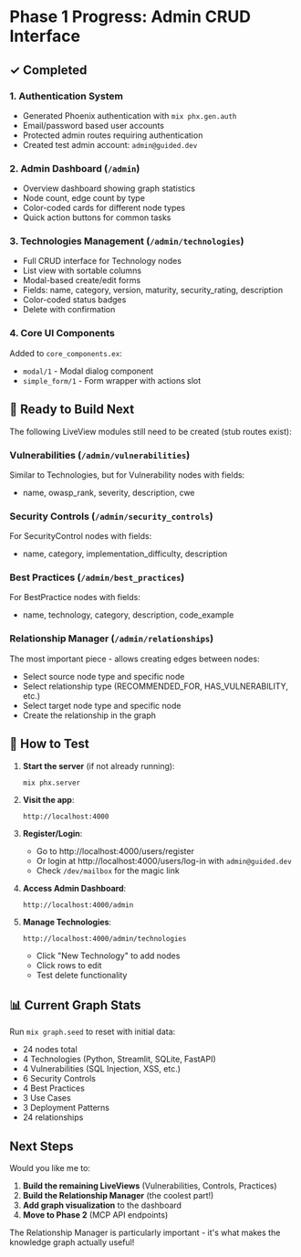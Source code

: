 # Phase 1 Progress: Admin CRUD Interface

## ✓ Completed

### 1. Authentication System
- Generated Phoenix authentication with `mix phx.gen.auth`
- Email/password based user accounts
- Protected admin routes requiring authentication
- Created test admin account: `admin@guided.dev`

### 2. Admin Dashboard (`/admin`)
- Overview dashboard showing graph statistics
- Node count, edge count by type
- Color-coded cards for different node types
- Quick action buttons for common tasks

### 3. Technologies Management (`/admin/technologies`)
- Full CRUD interface for Technology nodes
- List view with sortable columns
- Modal-based create/edit forms
- Fields: name, category, version, maturity, security_rating, description
- Color-coded status badges
- Delete with confirmation

### 4. Core UI Components
Added to `core_components.ex`:
- `modal/1` - Modal dialog component
- `simple_form/1` - Form wrapper with actions slot

## 🔨 Ready to Build Next

The following LiveView modules still need to be created (stub routes exist):

### Vulnerabilities (`/admin/vulnerabilities`)
Similar to Technologies, but for Vulnerability nodes with fields:
- name, owasp_rank, severity, description, cwe

### Security Controls (`/admin/security_controls`)
For SecurityControl nodes with fields:
- name, category, implementation_difficulty, description

### Best Practices (`/admin/best_practices`)
For BestPractice nodes with fields:
- name, technology, category, description, code_example

### Relationship Manager (`/admin/relationships`)
The most important piece - allows creating edges between nodes:
- Select source node type and specific node
- Select relationship type (RECOMMENDED_FOR, HAS_VULNERABILITY, etc.)
- Select target node type and specific node
- Create the relationship in the graph

## 🚀 How to Test

1. **Start the server** (if not already running):
   ```bash
   mix phx.server
   ```

2. **Visit the app**:
   ```
   http://localhost:4000
   ```

3. **Register/Login**:
   - Go to http://localhost:4000/users/register
   - Or login at http://localhost:4000/users/log-in with `admin@guided.dev`
   - Check `/dev/mailbox` for the magic link

4. **Access Admin Dashboard**:
   ```
   http://localhost:4000/admin
   ```

5. **Manage Technologies**:
   ```
   http://localhost:4000/admin/technologies
   ```
   - Click "New Technology" to add nodes
   - Click rows to edit
   - Test delete functionality

## 📊 Current Graph Stats

Run `mix graph.seed` to reset with initial data:
- 24 nodes total
- 4 Technologies (Python, Streamlit, SQLite, FastAPI)
- 4 Vulnerabilities (SQL Injection, XSS, etc.)
- 6 Security Controls
- 4 Best Practices
- 3 Use Cases
- 3 Deployment Patterns
- 24 relationships

## Next Steps

Would you like me to:
1. **Build the remaining LiveViews** (Vulnerabilities, Controls, Practices)
2. **Build the Relationship Manager** (the coolest part!)
3. **Add graph visualization** to the dashboard
4. **Move to Phase 2** (MCP API endpoints)

The Relationship Manager is particularly important - it's what makes the knowledge graph actually useful!
